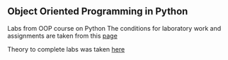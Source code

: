 ## Object Oriented Programming in Python
Labs from OOP course on Python The conditions for laboratory work and assignments are taken from this [page](https://www.example.com](https://github.com/hse-labs/DD-PY2-labs))

Theory to complete labs was taken [here](https://colab.research.google.com/drive/1eQ-8lG0b-eunGyUmM_XLKYsRA9_V0CO3?usp=sharing)
